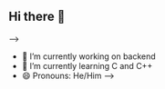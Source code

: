 ## Hi there 👋

-->
- 🔭 I’m currently working on backend
- 🌱 I’m currently learning C and C++
- 😄 Pronouns: He/Him
-->
